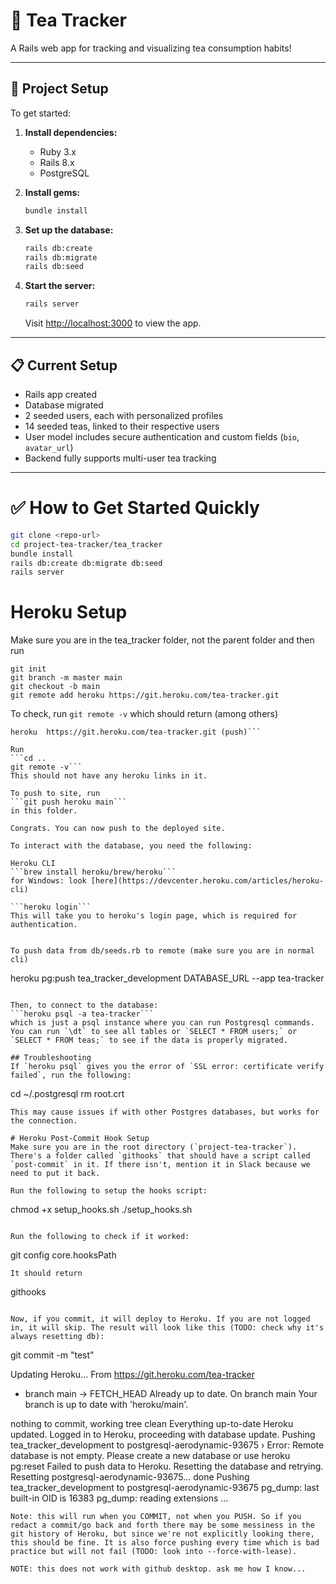 # 🍵 Tea Tracker

A Rails web app for tracking and visualizing tea consumption habits!

---

## 🚀 Project Setup

To get started:

1. **Install dependencies:**
   - Ruby 3.x
   - Rails 8.x
   - PostgreSQL

2. **Install gems:**
   ```bash
   bundle install
   ```

3. **Set up the database:**
   ```bash
   rails db:create
   rails db:migrate
   rails db:seed
   ```

4. **Start the server:**
   ```bash
   rails server
   ```
   Visit [http://localhost:3000](http://localhost:3000) to view the app.

---

## 📋 Current Setup
- Rails app created
- Database migrated
- 2 seeded users, each with personalized profiles
- 14 seeded teas, linked to their respective users
- User model includes secure authentication and custom fields (`bio`, `avatar_url`)
- Backend fully supports multi-user tea tracking

---

# ✅ How to Get Started Quickly

```bash
git clone <repo-url>
cd project-tea-tracker/tea_tracker
bundle install
rails db:create db:migrate db:seed
rails server
```

# Heroku Setup
Make sure you are in the tea_tracker folder, not the parent folder and then run
```
git init
git branch -m master main
git checkout -b main
git remote add heroku https://git.heroku.com/tea-tracker.git
```

To check, run 
```git remote -v```
which should return (among others)
```heroku  https://git.heroku.com/tea-tracker.git (fetch)
heroku  https://git.heroku.com/tea-tracker.git (push)```

Run 
```cd ..
git remote -v```
This should not have any heroku links in it. 

To push to site, run 
```git push heroku main```
in this folder.

Congrats. You can now push to the deployed site.

To interact with the database, you need the following:

Heroku CLI
```brew install heroku/brew/heroku``` 
for Windows: look [here](https://devcenter.heroku.com/articles/heroku-cli)

```heroku login```
This will take you to heroku's login page, which is required for authentication.


To push data from db/seeds.rb to remote (make sure you are in normal cli)
```
heroku pg:push tea_tracker_development DATABASE_URL --app tea-tracker
```

Then, to connect to the database:
```heroku psql -a tea-tracker```
which is just a psql instance where you can run Postgresql commands.
You can run `\dt` to see all tables or `SELECT * FROM users;` or `SELECT * FROM teas;` to see if the data is properly migrated. 

## Troubleshooting
If `heroku psql` gives you the error of `SSL error: certificate verify failed`, run the following:

```
cd ~/.postgresql
rm root.crt
```
This may cause issues if with other Postgres databases, but works for the connection.

# Heroku Post-Commit Hook Setup
Make sure you are in the root directory (`project-tea-tracker`).
There's a folder called `githooks` that should have a script called `post-commit` in it. If there isn't, mention it in Slack because we need to put it back. 

Run the following to setup the hooks script:
```
chmod +x setup_hooks.sh
./setup_hooks.sh
```

Run the following to check if it worked:
```
git config core.hooksPath
```
It should return 
```
githooks
```

Now, if you commit, it will deploy to Heroku. If you are not logged in, it will skip. The result will look like this (TODO: check why it's always resetting db):
```
git commit -m "test"

Updating Heroku...
From https://git.heroku.com/tea-tracker
 * branch            main       -> FETCH_HEAD
Already up to date.
On branch main
Your branch is up to date with 'heroku/main'.

nothing to commit, working tree clean
Everything up-to-date
Heroku updated.
Logged in to Heroku, proceeding with database update.
Pushing tea_tracker_development to postgresql-aerodynamic-93675
 ›   Error: Remote database is not empty. Please create a new database or use heroku pg:reset
Failed to push data to Heroku. Resetting the database and retrying.
Resetting postgresql-aerodynamic-93675... done
Pushing tea_tracker_development to postgresql-aerodynamic-93675
pg_dump: last built-in OID is 16383
pg_dump: reading extensions
...
```
Note: this will run when you COMMIT, not when you PUSH. So if you redact a commit/go back and forth there may be some messiness in the git history of Heroku, but since we're not explicitly looking there, this should be fine. It is also force pushing every time which is bad practice but will not fail (TODO: look into --force-with-lease).

NOTE: this does not work with github desktop. ask me how I know...